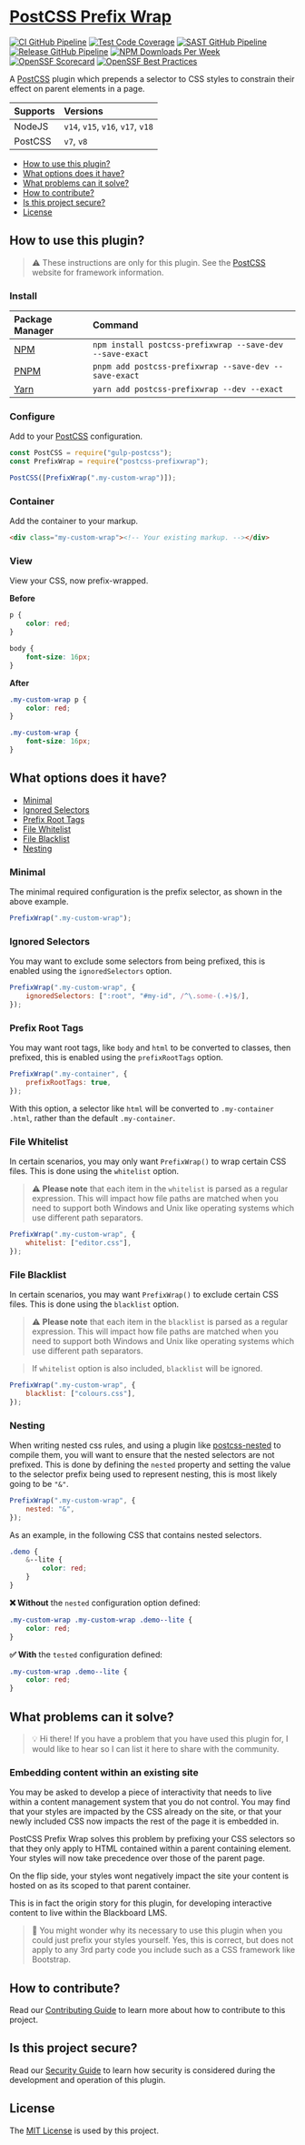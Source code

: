 # [PostCSS Prefix Wrap](https://github.com/dbtedman/postcss-prefixwrap)

[![CI GitHub Pipeline](https://img.shields.io/github/workflow/status/dbtedman/postcss-prefixwrap/ci?style=for-the-badge&logo=github&label=ci)](https://github.com/dbtedman/postcss-prefixwrap/actions/workflows/ci.yml?query=branch%3Amain)
[![Test Code Coverage](https://img.shields.io/codecov/c/gh/dbtedman/postcss-prefixwrap?token=xW7qNp0GdB&style=for-the-badge)](https://codecov.io/gh/dbtedman/postcss-prefixwrap)
[![SAST GitHub Pipeline](https://img.shields.io/github/workflow/status/dbtedman/postcss-prefixwrap/sast?style=for-the-badge&logo=github&label=sast)](https://github.com/dbtedman/postcss-prefixwrap/actions/workflows/sast.yml)
[![Release GitHub Pipeline](https://img.shields.io/github/workflow/status/dbtedman/postcss-prefixwrap/release?style=for-the-badge&logo=github&label=release)](https://github.com/dbtedman/postcss-prefixwrap/actions/workflows/release.yml)
[![NPM Downloads Per Week](https://img.shields.io/npm/dw/postcss-prefixwrap?color=blue&logo=npm&style=for-the-badge)](https://www.npmjs.com/package/postcss-prefixwrap)
[![OpenSSF Scorecard](https://api.securityscorecards.dev/projects/github.com/dbtedman/postcss-prefixwrap/badge?style=for-the-badge)](https://api.securityscorecards.dev/projects/github.com/dbtedman/postcss-prefixwrap)
[![OpenSSF Best Practices](https://bestpractices.coreinfrastructure.org/projects/6622/badge)](https://bestpractices.coreinfrastructure.org/projects/6622)

A [PostCSS](https://postcss.org) plugin which prepends a selector to CSS styles to constrain their effect on parent
elements in a page.

| Supports | Versions                          |
| :------- | :-------------------------------- |
| NodeJS   | `v14`, `v15`, `v16`, `v17`, `v18` |
| PostCSS  | `v7`, `v8`                        |

-   [How to use this plugin?](#how-to-use-this-plugin)
-   [What options does it have?](#what-options-does-it-have)
-   [What problems can it solve?](#what-problems-can-it-solve)
-   [How to contribute?](#how-to-contribute)
-   [Is this project secure?](#is-this-project-secure)
-   [License](#license)

## How to use this plugin?

> ⚠️ These instructions are only for this plugin. See the [PostCSS](http://postcss.org) website for framework information.

### Install

| Package Manager                                           | Command                                                  |
| :-------------------------------------------------------- | :------------------------------------------------------- |
| [NPM](https://www.npmjs.com/package/postcss-prefixwrap)   | `npm install postcss-prefixwrap --save-dev --save-exact` |
| [PNPM](https://pnpm.io)                                   | `pnpm add postcss-prefixwrap --save-dev --save-exact`    |
| [Yarn](https://yarnpkg.com/en/package/postcss-prefixwrap) | `yarn add postcss-prefixwrap --dev --exact`              |

### Configure

Add to your [PostCSS](http://postcss.org) configuration.

```javascript
const PostCSS = require("gulp-postcss");
const PrefixWrap = require("postcss-prefixwrap");

PostCSS([PrefixWrap(".my-custom-wrap")]);
```

### Container

Add the container to your markup.

```html
<div class="my-custom-wrap"><!-- Your existing markup. --></div>
```

### View

View your CSS, now prefix-wrapped.

**Before**

```css
p {
    color: red;
}

body {
    font-size: 16px;
}
```

**After**

```css
.my-custom-wrap p {
    color: red;
}

.my-custom-wrap {
    font-size: 16px;
}
```

## What options does it have?

-   [Minimal](#minimal)
-   [Ignored Selectors](#ignored-selectors)
-   [Prefix Root Tags](#prefix-root-tags)
-   [File Whitelist](#file-whitelist)
-   [File Blacklist](#file-blacklist)
-   [Nesting](#nesting)

### Minimal

The minimal required configuration is the prefix selector, as shown in the above example.

```javascript
PrefixWrap(".my-custom-wrap");
```

### Ignored Selectors

You may want to exclude some selectors from being prefixed, this is enabled using the `ignoredSelectors` option.

```javascript
PrefixWrap(".my-custom-wrap", {
    ignoredSelectors: [":root", "#my-id", /^\.some-(.+)$/],
});
```

### Prefix Root Tags

You may want root tags, like `body` and `html` to be converted to classes, then prefixed, this is enabled using
the `prefixRootTags` option.

```javascript
PrefixWrap(".my-container", {
    prefixRootTags: true,
});
```

With this option, a selector like `html` will be converted to `.my-container .html`, rather than the
default `.my-container`.

### File Whitelist

In certain scenarios, you may only want `PrefixWrap()` to wrap certain CSS files. This is done using the `whitelist`
option.

> ⚠️ **Please note** that each item in the `whitelist` is parsed as a regular expression. This will impact how file paths are matched when you need to support both Windows and Unix like operating systems which use different path separators.

```javascript
PrefixWrap(".my-custom-wrap", {
    whitelist: ["editor.css"],
});
```

### File Blacklist

In certain scenarios, you may want `PrefixWrap()` to exclude certain CSS files. This is done using the `blacklist`
option.

> ⚠️ **Please note** that each item in the `blacklist` is parsed as a regular expression. This will impact how file paths are matched when you need to support both Windows and Unix like operating systems which use different path separators.

> If `whitelist` option is also included, `blacklist` will be ignored.

```javascript
PrefixWrap(".my-custom-wrap", {
    blacklist: ["colours.css"],
});
```

### Nesting

When writing nested css rules, and using a plugin like [postcss-nested](https://www.npmjs.com/package/postcss-nested) to compile them, you will want to ensure that the nested selectors are not prefixed. This is done by defining the `nested` property and setting the value to the selector prefix being used to represent nesting, this is most likely going to be `"&"`.

```javascript
PrefixWrap(".my-custom-wrap", {
    nested: "&",
});
```

As an example, in the following CSS that contains nested selectors.

```scss
.demo {
    &--lite {
        color: red;
    }
}
```

**❌ Without** the `nested` configuration option defined:

```css
.my-custom-wrap .my-custom-wrap .demo--lite {
    color: red;
}
```

**✅ With** the `tested` configuration defined:

```css
.my-custom-wrap .demo--lite {
    color: red;
}
```

## What problems can it solve?

> 💡 Hi there! If you have a problem that you have used this plugin for, I would like to hear so I can list it here to share with the community.

### Embedding content within an existing site

You may be asked to develop a piece of interactivity that needs to live within a content management system that you do not control. You may find that your styles are impacted by the CSS already on the site, or that your newly included CSS now impacts the rest of the page it is embedded in.

PostCSS Prefix Wrap solves this problem by prefixing your CSS selectors so that they only apply to HTML contained within a parent containing element. Your styles will now take precedence over those of the parent page.

On the flip side, your styles wont negatively impact the site your content is hosted on as its scoped to that parent container.

This is in fact the origin story for this plugin, for developing interactive content to live within the Blackboard LMS.

> 🤔 You might wonder why its necessary to use this plugin when you could just prefix your styles yourself. Yes, this is correct, but does not apply to any 3rd party code you include such as a CSS framework like Bootstrap.

## How to contribute?

Read our [Contributing Guide](CONTRIBUTING.md) to learn more about how to contribute to this project.

## Is this project secure?

Read our [Security Guide](SECURITY.md) to learn how security is considered during the development and operation of this
plugin.

## License

The [MIT License](./LICENSE.md) is used by this project.
